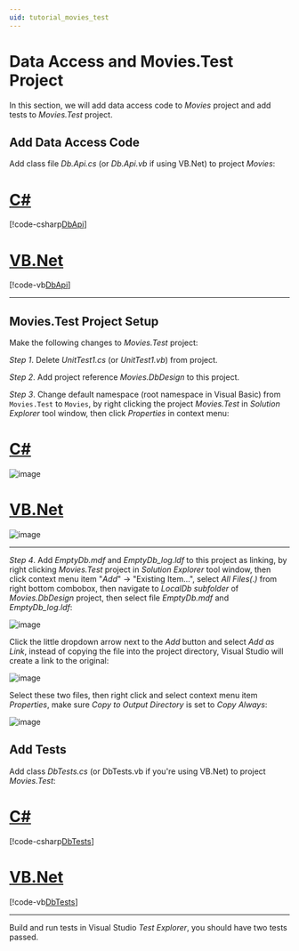 ```yaml
---
uid: tutorial_movies_test
---
```


# Data Access and Movies.Test Project

In this section, we will add data access code to *Movies* project and add tests to *Movies.Test* project.

## Add Data Access Code

Add class file *Db.Api.cs* (or *Db.Api.vb* if using VB.Net) to project *Movies*:

# [C#](#tab/cs)

[!code-csharp[DbApi](../../../../samples/Tutorial/Movies/Db.Api.cs)]

# [VB.Net](#tab/vb)

[!code-vb[DbApi](../../../../samples.vb/Tutorial/Movies/Db.Api.vb)]

***

## Movies.Test Project Setup

Make the following changes to *Movies.Test* project:

*Step 1*. Delete *UnitTest1.cs* (or *UnitTest1.vb*) from project.

*Step 2*. Add project reference *Movies.DbDesign* to this project.

*Step 3*. Change default namespace (root namespace in Visual Basic) from `Movies.Test` to `Movies`, by right clicking the project *Movies.Test* in *Solution Explorer* tool window, then click *Properties* in context menu:

# [C#](#tab/cs)

![image](/images/tutorial_movies_test_default_namespace.jpg)

# [VB.Net](#tab/vb)

![image](/images/tutorial_movies_test_root_namespace.jpg)

***

*Step 4*. Add *EmptyDb.mdf* and *EmptyDb_log.ldf* to this project as linking, by right clicking *Movies.Test* project in *Solution Explorer* tool window, then click context menu item "*Add*" -> "Existing Item...", select *All Files(*.*)* from right bottom combobox, then navigate to *LocalDb subfolder* of *Movies.DbDesign* project, then select file *EmptyDb.mdf* and *EmptyDb_log.ldf*:

![image](/images/tutorial_add_emptydb.jpg)

 Click the little dropdown arrow next to the *Add* button and select *Add as Link*, instead of copying the file into the project directory, Visual Studio will create a link to the original:

![image](/images/tutorial_linked_emptydb.jpg)

Select these two files, then right click and select context menu item *Properties*, make sure *Copy to Output Directory* is set to *Copy Always*:

![image](/images/tutorial_copy_always.jpg)

## Add Tests

Add class *DbTests.cs* (or DbTests.vb if you're using VB.Net) to project *Movies.Test*:

# [C#](#tab/cs)

[!code-csharp[DbTests](../../../../samples/Tutorial/Movies.Test/DbTests.cs)]

# [VB.Net](#tab/vb)

[!code-vb[DbTests](../../../../samples.vb/Tutorial/Movies.Test/DbTests.vb)]

***

Build and run tests in Visual Studio *Test Explorer*, you should have two tests passed.
